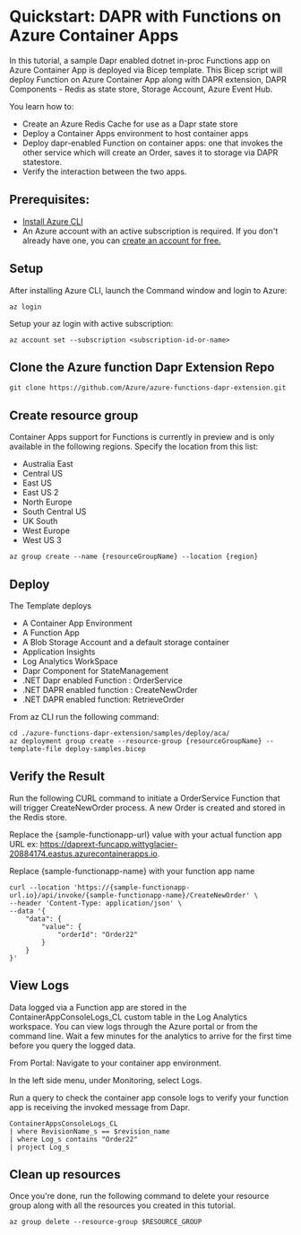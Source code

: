 # Quickstart: DAPR with Functions on Azure Container Apps

In this tutorial, a sample Dapr enabled dotnet in-proc Functions app on Azure Container App is deployed via Bicep template.
This Bicep script will deploy Function on Azure Container App along with DAPR extension, DAPR Components - Redis as state store, Storage Account, Azure Event Hub.

You learn how to:

- Create an Azure Redis Cache for use as a Dapr state store
- Deploy a Container Apps environment to host container apps
- Deploy dapr-enabled Function on container apps: one that invokes the other service which will create an Order, saves it to storage via DAPR statestore.
- Verify the interaction between the two apps.

## Prerequisites:

- [Install Azure CLI](https://docs.microsoft.com/en-us/cli/azure/install-azure-cli)
- An Azure account with an active subscription is required. If you don't already have one, you can [create an account for free.](https://azure.microsoft.com/free/?WT.mc_id=A261C142F)

## Setup

After installing Azure CLI, launch the Command window and login to Azure:

```
az login
```
Setup  your az login with active subscription:

```
az account set --subscription <subscription-id-or-name>
```

## Clone the Azure function Dapr Extension Repo

```
git clone https://github.com/Azure/azure-functions-dapr-extension.git

```

## Create resource group

Container Apps support for Functions is currently in preview and is only available in the following regions. Specify the location from this list:

- Australia East
- Central US
- East US
- East US 2
- North Europe
- South Central US
- UK South
- West Europe
- West US 3

```
az group create --name {resourceGroupName} --location {region}
```

## Deploy 

The Template deploys 
- A Container App Environment
- A Function App
- A Blob Storage Account and a default storage container
- Application Insights
- Log Analytics WorkSpace
- Dapr Component for StateManagement
- .NET Dapr enabled Function :  OrderService
- .NET DAPR enabled function : CreateNewOrder
- .NET DAPR enabled function: RetrieveOrder

From az CLI run the following command:

```
cd ./azure-functions-dapr-extension/samples/deploy/aca/
az deployment group create --resource-group {resourceGroupName} --template-file deploy-samples.bicep
```

## Verify the Result

Run the following CURL command to initiate a OrderService Function that will trigger CreateNewOrder process. A new Order is created and stored in the Redis store.

Replace the {sample-functionapp-url} value with your actual function app URL ex: https://daprext-funcapp.wittyglacier-20884174.eastus.azurecontainerapps.io.

Replace {sample-functionapp-name} with your function app name

```
curl --location 'https://{sample-functionapp-url.io}/api/invoke/{sample-functionapp-name}/CreateNewOrder' \
--header 'Content-Type: application/json' \
--data '{
    "data": {
        "value": {
            "orderId": "Order22"
        }
    }
}'
```

## View Logs

Data logged via a Function app are stored in the ContainerAppConsoleLogs_CL custom table in the Log Analytics workspace. You can view logs through the Azure portal or from the command line. Wait a few minutes for the analytics to arrive for the first time before you query the logged data.

From Portal: 
Navigate to your container app environment.

In the left side menu, under Monitoring, select Logs.

Run a query to check the container app console logs to verify your function app is receiving the invoked message from Dapr.

```
ContainerAppsConsoleLogs_CL
| where RevisionName_s == $revision_name
| where Log_s contains "Order22"
| project Log_s
```

## Clean up resources

Once you're done, run the following command to delete your resource group along with all the resources you created in this tutorial.

```
az group delete --resource-group $RESOURCE_GROUP
```
